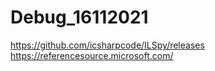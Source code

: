 # Debug_16112021

https://github.com/icsharpcode/ILSpy/releases  
https://referencesource.microsoft.com/
